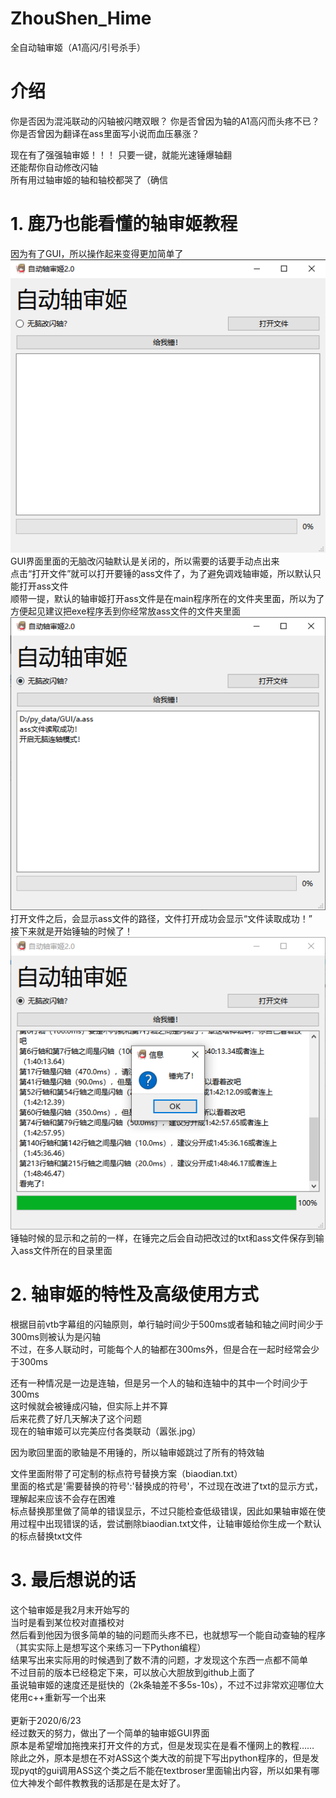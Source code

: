 # ZhouShen_Hime
全自动轴审姬（A1高闪/引号杀手）

# 介绍
你是否因为混沌联动的闪轴被闪瞎双眼？
你是否曾因为轴的A1高闪而头疼不已？
你是否曾因为翻译在ass里面写小说而血压暴涨？

现在有了强强轴审姬！！！
只要一键，就能光速锤爆轴翻\
还能帮你自动修改闪轴\
所有用过轴审姬的轴和轴校都哭了（确信

# 1. 鹿乃也能看懂的轴审姬教程
因为有了GUI，所以操作起来变得更加简单了\
![image](https://github.com/HakuRemu/ZhouShen_Hime/blob/master/readme_images/Main%20interface.png)\
GUI界面里面的无脑改闪轴默认是关闭的，所以需要的话要手动点出来\
点击“打开文件”就可以打开要锤的ass文件了，为了避免调戏轴审姬，所以默认只能打开ass文件\
顺带一提，默认的轴审姬打开ass文件是在main程序所在的文件夹里面，所以为了方便起见建议把exe程序丢到你经常放ass文件的文件夹里面\
![image](https://github.com/HakuRemu/ZhouShen_Hime/blob/master/readme_images/OpenFile.png)\
打开文件之后，会显示ass文件的路径，文件打开成功会显示“文件读取成功！”\
接下来就是开始锤轴的时候了！\
![image](https://github.com/HakuRemu/ZhouShen_Hime/blob/master/readme_images/progress.png)\
锤轴时候的显示和之前的一样，在锤完之后会自动把改过的txt和ass文件保存到输入ass文件所在的目录里面

# 2. 轴审姬的特性及高级使用方式
根据目前vtb字幕组的闪轴原则，单行轴时间少于500ms或者轴和轴之间时间少于300ms则被认为是闪轴\
不过，在多人联动时，可能每个人的轴都在300ms外，但是合在一起时经常会少于300ms

还有一种情况是一边是连轴，但是另一个人的轴和连轴中的其中一个时间少于300ms\
这时候就会被锤成闪轴，但实际上并不算\
后来花费了好几天解决了这个问题\
现在的轴审姬可以完美应付各类联动（嚣张.jpg）

因为歌回里面的歌轴是不用锤的，所以轴审姬跳过了所有的特效轴

文件里面附带了可定制的标点符号替换方案（biaodian.txt）\
里面的格式是'需要替换的符号':'替换成的符号'，不过现在改进了txt的显示方式，理解起来应该不会存在困难\
标点替换那里做了简单的错误显示，不过只能检查低级错误，因此如果轴审姬在使用过程中出现错误的话，尝试删除biaodian.txt文件，让轴审姬给你生成一个默认的标点替换txt文件

# 3. 最后想说的话
这个轴审姬是我2月末开始写的\
当时是看到某位校对直播校对\
然后看到他因为很多简单的轴的问题而头疼不已，也就想写一个能自动查轴的程序\
（其实实际上是想写这个来练习一下Python编程）\
结果写出来实际用的时候遇到了数不清的问题，才发现这个东西一点都不简单\
不过目前的版本已经稳定下来，可以放心大胆放到github上面了\
虽说轴审姬的速度还是挺快的（2k条轴差不多5s-10s），不过不过非常欢迎哪位大佬用c++重新写一个出来\
\
更新于2020/6/23\
经过数天的努力，做出了一个简单的轴审姬GUI界面\
原本是希望增加拖拽来打开文件的方式，但是发现实在是看不懂网上的教程……\
除此之外，原本是想在不对ASS这个类大改的前提下写出python程序的，但是发现pyqt的gui调用ASS这个类之后不能在textbroser里面输出内容，所以如果有哪位大神发个邮件教教我的话那是在是太好了。
